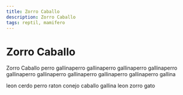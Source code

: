 ```yaml
---
title: Zorro Caballo
description: Zorro Caballo
tags: reptil, mamifero
---
```


# Zorro Caballo

Zorro Caballo perro gallinaperro gallinaperro gallinaperro gallinaperro gallinaperro gallinaperro gallinaperro gallinaperro gallinaperro gallina

leon cerdo perro raton conejo caballo gallina leon zorro gato